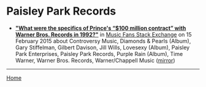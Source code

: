 # Paisley Park Records

 - [**"What were the specifics of Prince's “$100 million contract” with Warner Bros. Records in 1992?"**](https://musicfans.stackexchange.com/a/89/129) in [Music Fans Stack Exchange](https://musicfans.stackexchange.com/) on 15 February 2015 about Controversy Music, Diamonds & Pearls (Album), Gary Stiffelman, Gilbert Davison, Jill Wills, Lovesexy (Album), Paisley Park Enterprises, Paisley Park Records, Purple Rain (Album), Time Warner, Warner Bros. Records, Warner/Chappell Music ([mirror](https://web.archive.org/web/*/https://musicfans.stackexchange.com/a/89/129))

----

[Home](../)
